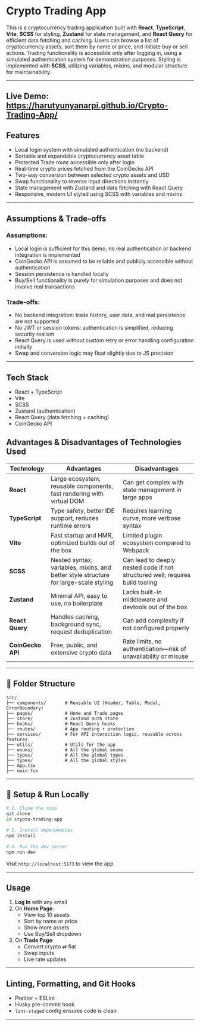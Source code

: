 # Crypto Trading App

This is a cryptocurrency trading application built with **React**, **TypeScript**, **Vite**, **SCSS** for styling, **Zustand** for state management, and **React Query** for efficient data fetching and caching. Users can browse a list of cryptocurrency assets, sort them by name or price, and initiate buy or sell actions. Trading functionality is accessible only after logging in, using a simulated authentication system for demonstration purposes. Styling is implemented with **SCSS**, utilizing variables, mixins, and modular structure for maintainability.

---

**Live Demo**:
https://harutyunyanarpi.github.io/Crypto-Trading-App/
---

##  Features

- Local login system with simulated authentication (no backend)
- Sortable and expandable cryptocurrency asset table
- Protected Trade route accessible only after login
- Real-time crypto prices fetched from the CoinGecko API
- Two-way conversion between selected crypto assets and USD
- Swap functionality to reverse input directions instantly
- State management with Zustand and data fetching with React Query
- Responsive, modern UI styled using SCSS with variables and mixins

---

##  Assumptions & Trade-offs

### Assumptions:

- Local login is sufficient for this demo; no real authentication or backend integration is implemented
- CoinGecko API is assumed to be reliable and publicly accessible without authentication
- Session persistence is handled locally
- Buy/Sell functionality is purely for simulation purposes and does not involve real transactions

### Trade-offs:

- No backend integration: trade history, user data, and real persistence are not supported
- No JWT or session tokens: authentication is simplified, reducing security realism
- React Query is used without custom retry or error handling configuration initially
- Swap and conversion logic may float slightly due to JS precision

---

## Tech Stack

- React + TypeScript
- Vite
- SCSS
- Zustand (authentication)
- React Query (data fetching + caching)
- CoinGecko API

## Advantages & Disadvantages of Technologies Used

| Technology        | Advantages                                                                           | Disadvantages                                                                 |
| ----------------- | ------------------------------------------------------------------------------------ | ----------------------------------------------------------------------------- |
| **React**         | Large ecosystem, reusable components, fast rendering with virtual DOM                | Can get complex with state management in large apps                           |
| **TypeScript**    | Type safety, better IDE support, reduces runtime errors                              | Requires learning curve, more verbose syntax                                  |
| **Vite**          | Fast startup and HMR, optimized builds out of the box                                | Limited plugin ecosystem compared to Webpack                                  |
| **SCSS**          | Nested syntax, variables, mixins, and better style structure for large-scale styling | Can lead to deeply nested code if not structured well; requires build tooling |
| **Zustand**       | Minimal API, easy to use, no boilerplate                                             | Lacks built-in middleware and devtools out of the box                         |
| **React Query**   | Handles caching, background sync, request deduplication                              | Can add complexity if not configured properly                                 |
| **CoinGecko API** | Free, public, and extensive crypto data                                              | Rate limits, no authentication—risk of unavailability or misuse               |

---

## 📂 Folder Structure

```
src/
├── components/       # Reusable UI (Header, Table, Modal, ErrorBoundary)
├── pages/            # Home and Trade pages
├── store/            # Zustand auth state
├── hooks/            # React Query hooks
├── routes/           # App routing + protection
├── services/         # For API interaction logic, reusable across features
├── utils/            # Utils for the app
├── enums/            # All the global enums
├── types/            # All the global types
├── types/            # All the global styles
├── App.tsx
├── main.tsx
```

---

## 🔧 Setup & Run Locally

```bash
# 1. Clone the repo
git clone 
cd crypto-trading-app

# 2. Install dependencies
npm install

# 3. Run the dev server
npm run dev
```

Visit `http://localhost:5173` to view the app.

---

## Usage

1. **Log In** with any email
2. On **Home Page**:
   - View top 10 assets
   - Sort by name or price
   - Show more assets
   - Use Buy/Sell dropdown
3. On **Trade Page**:
   - Convert crypto ⇄ fiat
   - Swap inputs
   - Live rate updates

---

## Linting, Formatting, and Git Hooks

- Prettier + ESLint
- Husky pre-commit hook
- `lint-staged` config ensures code is clean

---
